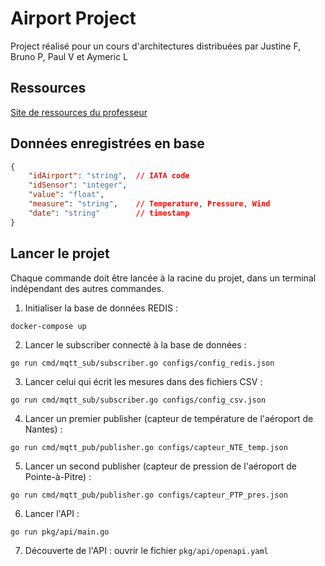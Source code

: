 # Airport Project

Project réalisé pour un cours d'architectures distribuées par Justine F, Bruno P, Paul V et Aymeric L

## Ressources

[Site de ressources du professeur](https://www.laurent-guerin.fr/golang)

## Données enregistrées en base

```json
{
    "idAirport": "string",  // IATA code
    "idSensor": "integer",
    "value": "float",
    "measure": "string",    // Temperature, Pressure, Wind
    "date": "string"        // timestamp
}
```

## Lancer le projet
Chaque commande doit être lancée à la racine du projet, dans un terminal indépendant des autres commandes. 
1. Initialiser la base de données REDIS :
```shell
docker-compose up
```
2. Lancer le subscriber connecté à la base de données :
```shell
go run cmd/mqtt_sub/subscriber.go configs/config_redis.json
```
3. Lancer celui qui écrit les mesures dans des fichiers CSV :
```shell
go run cmd/mqtt_sub/subscriber.go configs/config_csv.json
```
4. Lancer un premier publisher (capteur de température de l'aéroport de Nantes) :
```shell
go run cmd/mqtt_pub/publisher.go configs/capteur_NTE_temp.json
```
5. Lancer un second publisher (capteur de pression de l'aéroport de Pointe-à-Pitre) :
```shell
go run cmd/mqtt_pub/publisher.go configs/capteur_PTP_pres.json
```
6. Lancer l'API :
```shell
go run pkg/api/main.go
```
7. Découverte de l'API : ouvrir le fichier `pkg/api/openapi.yaml`